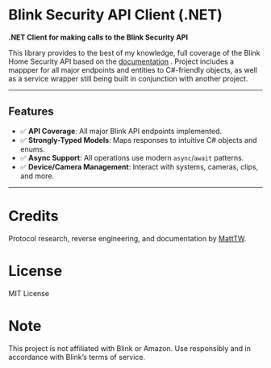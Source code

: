 # Blink Security API Client (.NET)

**.NET Client for making calls to the Blink Security API**

This library provides to the best of my knowledge, full coverage of the Blink Home Security API based on the [documentation](https://github.com/MattTW/BlinkMonitorProtocol) . Project includes a mappper for all major endpoints and entities to C#-friendly objects, as well as a service wrapper still being built in conjunction with another project.

---

## Features

- ✅ **API Coverage**: All major Blink API endpoints implemented.
- ✅ **Strongly-Typed Models**: Maps responses to intuitive C# objects and enums.
- ✅ **Async Support**: All operations use modern `async`/`await` patterns.
- ✅ **Device/Camera Management**: Interact with systems, cameras, clips, and more.

---

# Credits
Protocol research, reverse engineering, and documentation by [MattTW](https://github.com/MattTW).

# License
MIT License

# Note
This project is not affiliated with Blink or Amazon. Use responsibly and in accordance with Blink’s terms of service.
